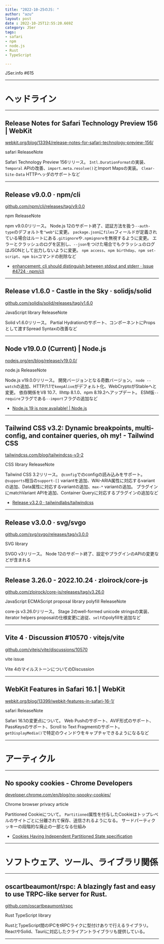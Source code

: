 ```yaml
---
title: "2022-10-25のJS: "
author: "azu"
layout: post
date : 2022-10-25T12:55:20.669Z
category: JSer
tags:
- safari
- npm
- node.js
- Rust
- TypeScript

---
```


JSer.info #615

----

<h1 class="site-genre">ヘッドライン</h1>

----

## Release Notes for Safari Technology Preview 156 | WebKit
[webkit.org/blog/13394/release-notes-for-safari-technology-preview-156/](https://webkit.org/blog/13394/release-notes-for-safari-technology-preview-156/ "Release Notes for Safari Technology Preview 156 | WebKit")
<p class="jser-tags jser-tag-icon"><span class="jser-tag">safari</span> <span class="jser-tag">ReleaseNote</span></p>

Safari Technology Preview 156リリース。
`Intl.DurationFormat`の実装、`Temporal` APIの改善、`import.meta.resolve()`とImport Mapsの実装。
`Clear-Site-Data` HTTPヘッダのサポートなど


----

## Release v9.0.0 · npm/cli
[github.com/npm/cli/releases/tag/v9.0.0](https://github.com/npm/cli/releases/tag/v9.0.0 "Release v9.0.0 · npm/cli")
<p class="jser-tags jser-tag-icon"><span class="jser-tag">npm</span> <span class="jser-tag">ReleaseNote</span></p>

npm v9.0.0リリース。
Node.js 12のサポート終了、認証方法を扱う`--auth-type`のデフォルトを`"web"`に変更。
`package.json`に`files`フィールドが定義されている場合はルートにある`.gitignore`や`.npmignore`を無視するように変更。
エラーとクラッシュのログを区別し、`--json`をつけた場合でもクラッシュのログはJSONとして出力しないように変更。
`npm access`、`npm birthday`、`npm set-script`、`npm bin`コマンドの削除など

- [enhancement: cli should distinguish between stdout and stderr · Issue #4724 · npm/cli](https://github.com/npm/cli/issues/4724 "enhancement: cli should distinguish between stdout and stderr · Issue #4724 · npm/cli")

----

## Release v1.6.0 - Castle in the Sky · solidjs/solid
[github.com/solidjs/solid/releases/tag/v1.6.0](https://github.com/solidjs/solid/releases/tag/v1.6.0 "Release v1.6.0 - Castle in the Sky · solidjs/solid")
<p class="jser-tags jser-tag-icon"><span class="jser-tag">JavaScript</span> <span class="jser-tag">library</span> <span class="jser-tag">ReleaseNote</span></p>

Solid v1.6.0リリース。
Partial Hydrationのサポート、コンポーネントにPropsとして渡すSpread Syntaxの改善など


----

## Node v19.0.0 (Current) | Node.js
[nodejs.org/en/blog/release/v19.0.0/](https://nodejs.org/en/blog/release/v19.0.0/ "Node v19.0.0 (Current) | Node.js")
<p class="jser-tags jser-tag-icon"><span class="jser-tag">node.js</span> <span class="jser-tag">ReleaseNote</span></p>

Node.js v19.0.0リリース。
開発バージョンとなる奇数バージョン。
`node --watch`の追加、HTTP/1.1で`keepAlive`がデフォルト化、WebCryptoがStableへと変更。
依存関係をV8 10.7、llhttp 8.1.0、npm 8.19.2へアップデート。
ESM版`--require`フラグである`--import`フラグの追加など

- [Node.js 19 is now available! | Node.js](https://nodejs.org/en/blog/announcements/v19-release-announce/ "Node.js 19 is now available! | Node.js")

----

## Tailwind CSS v3.2: Dynamic breakpoints, multi-config, and container queries, oh my! - Tailwind CSS
[tailwindcss.com/blog/tailwindcss-v3-2](https://tailwindcss.com/blog/tailwindcss-v3-2 "Tailwind CSS v3.2: Dynamic breakpoints, multi-config, and container queries, oh my! - Tailwind CSS")
<p class="jser-tags jser-tag-icon"><span class="jser-tag">CSS</span> <span class="jser-tag">library</span> <span class="jser-tag">ReleaseNote</span></p>

Tailwind CSS 3.2リリース。
`@config`でのconfigの読み込みをサポート。
`@supports`相当の`support-[]` variantを追加、WAI-ARIA属性に対応するvariantの追加、Data属性に対応するvariantの追加、`max-*` variantの追加。
プラグインにmatchVariant APIを追加、Container Queryに対応するプラグインの追加など

- [Release v3.2.0 · tailwindlabs/tailwindcss](https://github.com/tailwindlabs/tailwindcss/releases/tag/v3.2.0 "Release v3.2.0 · tailwindlabs/tailwindcss")

----

## Release v3.0.0 · svg/svgo
[github.com/svg/svgo/releases/tag/v3.0.0](https://github.com/svg/svgo/releases/tag/v3.0.0 "Release v3.0.0 · svg/svgo")
<p class="jser-tags jser-tag-icon"><span class="jser-tag">SVG</span> <span class="jser-tag">library</span></p>

SVGO v3リリース。
Node 12のサポート終了、設定やプラグインのAPIの変更などが含まれる


----

## Release 3.26.0 - 2022.10.24 · zloirock/core-js
[github.com/zloirock/core-js/releases/tag/v3.26.0](https://github.com/zloirock/core-js/releases/tag/v3.26.0 "Release 3.26.0 - 2022.10.24 · zloirock/core-js")
<p class="jser-tags jser-tag-icon"><span class="jser-tag">JavaScript</span> <span class="jser-tag">ECMAScript</span> <span class="jser-tag">proposal</span> <span class="jser-tag">library</span> <span class="jser-tag">polyfill</span> <span class="jser-tag">ReleaseNote</span></p>

core-js v3.26.0リリース。
Stage 2のwell-formed unicode stringsの実装、iterator helpers proposalの仕様変更に追従、`self`のpolyfillを追加など


----

## Vite 4 · Discussion #10570 · vitejs/vite
[github.com/vitejs/vite/discussions/10570](https://github.com/vitejs/vite/discussions/10570 "Vite 4 · Discussion #10570 · vitejs/vite")
<p class="jser-tags jser-tag-icon"><span class="jser-tag">vite</span> <span class="jser-tag">issue</span></p>

Vite 4のマイルストーンについてのDiscussion


----

## WebKit Features in Safari 16.1 | WebKit
[webkit.org/blog/13399/webkit-features-in-safari-16-1/](https://webkit.org/blog/13399/webkit-features-in-safari-16-1/ "WebKit Features in Safari 16.1 | WebKit")
<p class="jser-tags jser-tag-icon"><span class="jser-tag">safari</span> <span class="jser-tag">ReleaseNote</span></p>

Safari 16.1の変更点について。
Web Pushのサポート、AVIF形式のサポート、PassKeysのサポート、Scroll to Text Fragmentのサポート。
`getDisplayMedia()`で特定のウィンドウをキャプチャできるようになるなど


----
<h1 class="site-genre">アーティクル</h1>

----

## No spooky cookies - Chrome Developers
[developer.chrome.com/en/blog/no-spooky-cookies/](https://developer.chrome.com/en/blog/no-spooky-cookies/ "No spooky cookies - Chrome Developers")
<p class="jser-tags jser-tag-icon"><span class="jser-tag">Chrome</span> <span class="jser-tag">browser</span> <span class="jser-tag">privacy</span> <span class="jser-tag">article</span></p>

Partitioned Cookieについて。
`Partitioned`属性を付与したCookieはトップレベルのサイトごとに分離されて保存、送信されるようになる。
サードパーティクッキーの段階的な廃止の一部となる仕組み

- [Cookies Having Independent Partitioned State specification](https://www.ietf.org/archive/id/draft-cutler-httpbis-partitioned-cookies-00.html "Cookies Having Independent Partitioned State specification")

----
<h1 class="site-genre">ソフトウェア、ツール、ライブラリ関係</h1>

----

## oscartbeaumont/rspc: A blazingly fast and easy to use TRPC-like server for Rust.
[github.com/oscartbeaumont/rspc](https://github.com/oscartbeaumont/rspc "oscartbeaumont/rspc: A blazingly fast and easy to use TRPC-like server for Rust.")
<p class="jser-tags jser-tag-icon"><span class="jser-tag">Rust</span> <span class="jser-tag">TypeScript</span> <span class="jser-tag">library</span></p>

RustとTypeScript間のIPCをtRPCライクに型付けありで行えるライブラリ。
ReactやSolid、Tauriに対応したクライアントライブラリも提供している。


----
